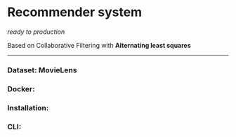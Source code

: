 # Recommender system
*ready to production*

Based on Collaborative Filtering with **Alternating least squares**

---

### Dataset: MovieLens
### Docker:
### Installation:
### CLI: